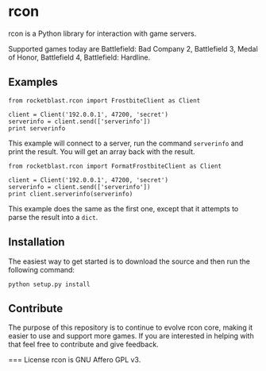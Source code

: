 rcon
====
rcon is a Python library for interaction with game servers.

Supported games today are Battlefield: Bad Company 2, Battlefield 3, Medal of Honor, Battlefield 4, Battlefield: Hardline.

Examples
--------

```
from rocketblast.rcon import FrostbiteClient as Client

client = Client('192.0.0.1', 47200, 'secret')
serverinfo = client.send(['serverinfo'])
print serverinfo
```
This example will connect to a server, run the command `serverinfo` and print the result. You will get an array back with the result.

```
from rocketblast.rcon import FormatFrostbiteClient as Client

client = Client('192.0.0.1', 47200, 'secret')
serverinfo = client.send(['serverinfo'])
print client.serverinfo(serverinfo)
```
This example does the same as the first one, except that it attempts to parse the result into a `dict`.

Installation
------------
The easiest way to get started is to download the source and then run the following command:
```
python setup.py install
```

Contribute
----------
The purpose of this repository is to continue to evolve rcon core, making it easier to use and support more games. If you are interested in helping with that feel free to contribute and give feedback.

=== License 
rcon is GNU Affero GPL v3. 
